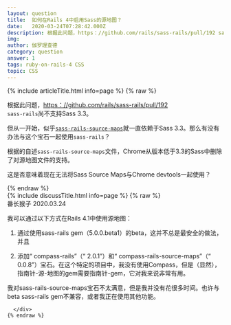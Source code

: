 ```yaml
---
layout: question
title:  如何在Rails 4中启用Sass的源地图？
date:   2020-03-24T07:28:42.000Z
description: 根据此问题，https：//github.com/rails/sass-rails/pull/192 sass-rails尚不支持Sass 3.3。但...
img: 
author: 伽罗理查德
category: question
answer: 1
tags: ruby-on-rails-4 CSS
topic: CSS
---
```

<div class="article-root">
  <div class="article">
    {% include articleTitle.html info=page %}
    {% raw %}
    <div class="article-content"><p><font style="vertical-align: inherit;"><font style="vertical-align: inherit;">根据此问题，</font></font><a href="https://github.com/rails/sass-rails/pull/192"><font style="vertical-align: inherit;"><font style="vertical-align: inherit;">https：//github.com/rails/sass-rails/pull/192</font></font></a> <br><code>sass-rails</code><font style="vertical-align: inherit;"><font style="vertical-align: inherit;">尚不支持Sass 3.3。</font></font></p>

<p><font style="vertical-align: inherit;"><font style="vertical-align: inherit;">但从一开始，似乎</font></font><a href="https://github.com/vhyza/sass-rails-source-maps"><code>sass-rails-source-maps</code></a><font style="vertical-align: inherit;"><font style="vertical-align: inherit;">就一直依赖于Sass 3.3。</font><font style="vertical-align: inherit;">那么有没有办法与这个宝石一起使用</font></font><code>sass-rails</code><font style="vertical-align: inherit;"><font style="vertical-align: inherit;">？</font></font></p>

<p><font style="vertical-align: inherit;"><font style="vertical-align: inherit;">根据的自述</font></font><code>sass-rails-source-maps</code><font style="vertical-align: inherit;"><font style="vertical-align: inherit;">文件，Chrome从版本低于3.3的Sass中删除了对源地图文件的支持。</font></font></p>

<p><font style="vertical-align: inherit;"><font style="vertical-align: inherit;">这是否意味着现在无法将Sass Source Maps与Chrome devtools一起使用？</font></font></p></div>
    {% endraw %}
  </div>

  <div class="discuss-wrapper">
    {% include discussTitle.html info=page %}
    {% raw %}
    <div class="discuss-item">
        <div class="discuss-parent">
          <div class="discuss-meta">
            <span class="discuss-user">番长猴子</span>
            <span class="discuss-time">2020.03.24</span>
          </div>
          <div class="discuss-comment"><p><font style="vertical-align: inherit;"><font style="vertical-align: inherit;">我可以通过以下方式在Rails 4.1中使用源地图： </font></font></p>

<ol>
<li><p><font style="vertical-align: inherit;"><font style="vertical-align: inherit;">通过使用sass-rails gem（5.0.0.beta1）的beta，这并不总是最安全的做法，并且 </font></font></p></li>
<li><p><font style="vertical-align: inherit;"><font style="vertical-align: inherit;">添加“ compass-rails”（“ 2.0.1”）和“ compass-rails-source-maps”（“ 0.0.8”）宝石。</font><font style="vertical-align: inherit;">在这个特定的项目中，我没有使用Compass，但是（显然），指南针-源-地图的gem需要指南针-gem，它对我来说非常有用。</font></font></p></li>
</ol>

<p><font style="vertical-align: inherit;"><font style="vertical-align: inherit;">我对sass-rails-source-maps宝石不太满意，但是我并没有花很多时间。</font><font style="vertical-align: inherit;">也许与beta sass-rails gem不兼容，或者我正在使用其他功能。</font></font></p></div>
        </div>
        
      </div>
    {% endraw %}
  </div>
<div>
